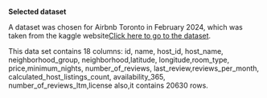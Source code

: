 



**Selected dataset**

A dataset was chosen for Airbnb Toronto in February 2024, which was taken from the kaggle website[Click here to go to the dataset](https://www.kaggle.com/datasets/ramyashanthichikkala/airbnb-toronto-feb-2024).

This data set contains 18 columns: id, name, host_id, host_name, neighborhood_group, neighborhood,latitude, longitude,room_type, price,minimum_nights, number_of_reviews, last_review,reviews_per_month, calculated_host_listings_count, availability_365, number_of_reviews_ltm,license also,it contains 20630 rows.
